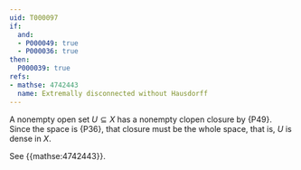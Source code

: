 ```yaml
---
uid: T000097
if:
  and:
  - P000049: true
  - P000036: true
then:
  P000039: true
refs:
- mathse: 4742443
  name: Extremally disconnected without Hausdorff
---
```


A nonempty open set $U\subseteq X$ has a nonempty clopen closure by {P49}. Since the space is {P36}, that closure must be the whole space, that is, $U$ is dense in $X$.

See {{mathse:4742443}}.

